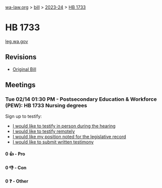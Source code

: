 [wa-law.org](/) > [bill](/bill/) > [2023-24](/bill/2023-24/) > [HB 1733](/bill/2023-24/hb/1733/)

# HB 1733
[leg.wa.gov](https://app.leg.wa.gov/billsummary?BillNumber=1733&Year=2023&Initiative=false)

## Revisions
* [Original Bill](1/)

## Meetings
### Tue 02/14 01:30 PM - Postsecondary Education & Workforce (PEW): HB 1733 Nursing degrees
Sign up to testify:
* [I would like to testify in person during the hearing](https://app.leg.wa.gov/csi/Testifier/Add?chamber=House&mId=30752&aId=151447&caId=21438&tId=1)
* [I would like to testify remotely](https://app.leg.wa.gov/csi/Testifier/Add?chamber=House&mId=30752&aId=151447&caId=21438&tId=2)
* [I would like my position noted for the legislative record](https://app.leg.wa.gov/csi/Testifier/Add?chamber=House&mId=30752&aId=151447&caId=21438&tId=3)
* [I would like to submit written testimony](https://app.leg.wa.gov/csi/Testifier/Add?chamber=House&mId=30752&aId=151447&caId=21438&tId=4)

#### 0 👍 - Pro

#### 0 👎 - Con

#### 0 ❓ - Other
